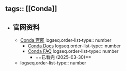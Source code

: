 tags:: [[Conda]]
---

- ## 官网资料
	- [Conda 官网](https://conda.org/)
	  logseq.order-list-type:: number
		- [Conda Docs](https://docs.conda.io/en/latest/)
		  logseq.order-list-type:: number
		- [Conda FAQ](https://conda.org/learn/faq)
		  logseq.order-list-type:: number
			- ==已看完 (2025-03-30)==
	- logseq.order-list-type:: number